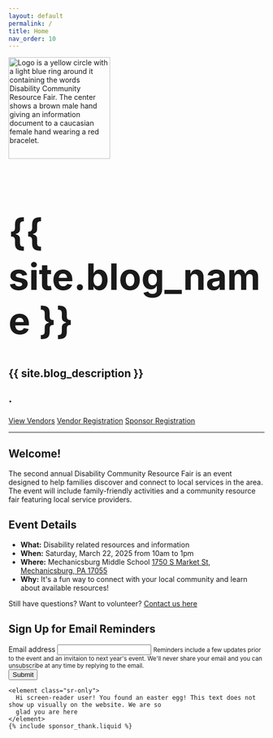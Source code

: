 ```yaml
---
layout: default
permalink: /
title: Home
nav_order: 10
---
```


<div class="header-bar">
  <img src="{{ site.logo | prepend: '/assets/img/' | relative_url | bust_file_cache }}" class="mb-4" style="height:200px" alt="Logo is a yellow circle with a light blue ring around it containing the words Disability Community Resource Fair. The center shows a brown male hand giving an information document to a caucasian female hand wearing a red bracelet."/>
  <h1 style="font-size:4.5rem">{{ site.blog_name }}</h1>
  <h2>{{ site.blog_description }}</h2>
  <h2>
    <a href="https://www.facebook.com/profile.php?id=61553120680095&sfnsn=wa&mibextid=RUbZ1f">
      <i class="fa-brands fa-square-facebook"></i>
    </a> <b>&middot;</b>
    <a href="mailto:disabilityfair@gmail.com"><i class="fa-regular fa-envelope"></i></a>
  </h2>
</div>

<div class="vendor-buttons btn-toolbar justify-content-center my-2">
  <a href="/vendors" class="btn btn-primary">View Vendors</a>
  <a href="/vendor-information" class="btn btn-secondary">Vendor Registration</a>
  <a href="/sponsor-information" class="btn btn-info">Sponsor Registration</a>
</div>

<hr class="mt-0" />
<div class="post">
  <article>
    <div class="post-section">
      <h1 class="post-title text-center">
        Welcome!
      </h1>
      <p>The second annual Disability Community Resource Fair is an event designed to help families discover and connect
        to local services in the area. The event will include family-friendly activities and a community resource fair
        featuring local service providers.</p>
      <h1 class="post-title text-center">Event Details</h1>
      <ul class="list-unstyled">
        <li><b>What:</b> Disability related resources and information</li>
        <li><b>When:</b> Saturday, March 22, 2025 from 10am to 1pm</li>
        <li><b>Where:</b> Mechanicsburg Middle School <a href="https://maps.google.com/?q=1750 S Market St, Mechanicsburg, PA 17055">1750 S Market St, Mechanicsburg, PA 17055</a></li>
        <li><b>Why:</b> It's a fun way to connect with your local community and learn about available resources!</li>
      </ul>
      <p>Still have questions? Want to volunteer? <a href="/contact-us">Contact us here</a></p>
    </div>
    <div class="post-section">
      <h1 id="Email" class="post-title text-center">
        Sign Up for Email Reminders
      </h1>
      <form
      action="https://formcarry.com/s/Y80V8S1AIqX"
      class="formcarryform"
      enctype="multipart/form-data">
        <div class="form-group">
          <label for="email_input">Email address</label>
          <input
            type="email"
            class="form-control"
            id="email_input"
            name="email"
            aria-describedby="emailHelp">
          <input type="hidden" name="purpose" value="Subscription to newsletter">
          <small id="emailHelp" class="form-text text-muted">Reminders include a few updates prior to the event and an invitaion to next year's event. We'll never share your email and you can unsubscribe at any time by replying to the email.</small>
        </div>
        <div class="text-center">
          <button type="submit" class="btn btn-primary mb-4 justify-content-center">Submit</button></div>
      </form>
    </div>
    
    <element class="sr-only">
      Hi screen-reader user! You found an easter egg! This text does not show up visually on the website. We are so
      glad you are here
    </element>
    {% include sponsor_thank.liquid %}
  </article>
</div>